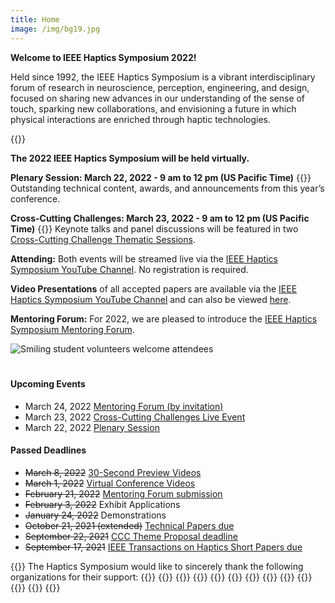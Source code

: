 ```yaml
---
title: Home
image: /img/bg19.jpg
---
```





<!--

**Update:** The 2022 IEEE Haptics Symposium is transitioning to a **virtual conference format.** The live streaming video event will take place on **Tuesday, March 22, 2022 - 9am to 12pm US Pacific Time** (16:00 to 19:00 UTC). The Cross-Cutting Challenges live video event will take place on **Wednesday, March 23, 2022 - 9am to 12pm US Pacific Time** (16:00 to 19:00 UTC). Please visit the [conference program](/program/program-overview/) for more information.


The 2022 IEEE Haptics Symposium is transitioning to a **virtual conference format.**  The outstanding technical content in this year’s conference will be shared via a livestream event that will take place in late March 2022, as part of the virtual conference.  Further details about the virtual conference program, registration, and opportunities for participation will be available in the near future.



Submissions for Exhibits and Demonstrations are not being accepted for the virtual conference.  A newly introduced [Mentoring Forum](/presenting/mentoring-forum/) track will replace the Works-in-Progress track and provide unique opportunities for participation by students and postdoctoral researchers.

{{<simpleLineBreak>}}

-->


**Welcome to IEEE Haptics Symposium 2022!**

Held since 1992, the IEEE Haptics Symposium is a vibrant interdisciplinary forum of research in neuroscience, perception, engineering, and design, focused on sharing new advances in our understanding of the sense of touch, sparking new collaborations, and envisioning a future in which physical interactions are enriched through haptic technologies.  

{{<simpleLineBreak>}}


**The 2022 IEEE Haptics Symposium will be held virtually.**

**Plenary Session: March 22, 2022 - 9 am to 12 pm (US Pacific Time)** {{<simpleBR>}}
Outstanding technical content, awards, and announcements from this year’s conference.

**Cross-Cutting Challenges: March 23, 2022 - 9 am to 12 pm (US Pacific Time)** {{<simpleBR>}}
Keynote talks and panel discussions will be featured in two [Cross-Cutting Challenge Thematic Sessions](/program/).

**Attending:** Both events will be streamed live via the [IEEE Haptics Symposium YouTube Channel](https://www.youtube.com/channel/UC1YjMwrg8Hk6uAtyWb62yAw). No registration is required.

**Video Presentations** of all accepted papers are available via the [IEEE Haptics Symposium YouTube Channel](https://www.youtube.com/channel/UC1YjMwrg8Hk6uAtyWb62yAw) and can also be viewed [here](/program/video-presentations).

**Mentoring Forum:** For 2022, we are pleased to introduce the [IEEE Haptics Symposium Mentoring Forum](/presenting/mentoring-forum).

<!--
The 2022 conference will include [cross-cutting challenge](/program/) sessions, [technical paper](/presenting/technical-papers/) sessions presenting the latest advances in haptics,  hands-on haptic demonstrations, and work-in-progress posters. An exciting social activities program will provide opportunities for socializing and networking.

Once again for 2022, a [conference journal papers track](/presenting/transactions-on-haptics-early-submission) provides the opportunity for authors to present new findings at the conference for simultaneous publication in IEEE Transactions on Haptics.
-->

![Smiling student volunteers welcome attendees](/img/slide-image-6-crop.jpg)

<hr style="height:6px; visibility:hidden;" />

#### Upcoming Events
- March 24, 2022 [Mentoring Forum (by invitation)](/program/mentoring-forum)
- March 23, 2022 [Cross-Cutting Challenges Live Event](/program/program-overview#ccc)
- March 22, 2022 [Plenary Session](/program/program-overview#plenary)

 <!--
- **TBA** [Works-in-Progress Papers](/presenting/work-in-progress-wip-papers/)
 - **November 19, 2021** [Cross-Cutting Challenges Individual Submission](/presenting/cross-cutting-challenges/) REMOVED on 1-5 by Greg
 - ~~October 13, 2021~~ **October 21, 2021 (extended)** [Technical Papers due](/presenting/technical-papers/) REMOVED ON 10-29 by Greg 
 -->

#### Passed Deadlines
 - ~~March 8, 2022~~ [30-Second Preview Videos](/presenting/video-instructions)
 - ~~March 1, 2022~~ [Virtual Conference Videos](/presenting/video-instructions)
 - ~~February 21, 2022~~ [Mentoring Forum submission](/presenting/mentoring-forum)
 - ~~February 3, 2022~~ Exhibit Applications
 - ~~January 24, 2022~~ Demonstrations
 - ~~October 21, 2021 (extended)~~ [Technical Papers due](/presenting/technical-papers/)
 - ~~September 22, 2021~~ [CCC Theme Proposal deadline](/presenting/cross-cutting-challenges/)
 - ~~September 17, 2021~~ [IEEE Transactions on Haptics Short Papers due](/presenting/transactions-on-haptics-early-submission/)


{{<simpleLineBreak>}}
The Haptics Symposium would like to sincerely thank the following organizations for their support:
{{<sponsorFlexContainer contentJustification="center">}}
    {{<sponsorLogo imFile="/img/hs2022_Sponsor-Technical1.jpg" imWidth="100%" containerWidth="14%">}}
    {{<sponsorLogo imFile="/img/hs2022_Sponsor-Technical2.jpg" imWidth="100%" containerWidth="14%">}}
    {{<sponsorLogo imFile="/img/hs2022_Sponsor-Technical3.jpg" imWidth="100%" containerWidth="24%">}}
{{</sponsorFlexContainer>}}
{{<sponsorFlexContainer contentJustification="center">}}
    {{<sponsorLogo imFile="/img/hs2022_Sponsor-Diamond1.png" imWidth="100%" containerWidth="14%">}}
    {{<sponsorLogo imFile="/img/hs2022_Sponsor-Diamond2.png" imWidth="100%" containerWidth="14%">}}
    {{<sponsorLogo imFile="/img/hs2022_Sponsor-Gold1.jpg" imWidth="100%" containerWidth="14%">}}
    {{<sponsorLogo imFile="/img/hs2022_Sponsor-Award1.png" imWidth="100%" containerWidth="14%">}}
    {{<sponsorLogo imFile="/img/hs2022_Sponsor-Award2.png" imWidth="100%" containerWidth="14%">}}
    {{<sponsorLogo imFile="/img/hs2022_Sponsor-SRS1.png" imWidth="100%" containerWidth="14%">}}
{{</sponsorFlexContainer>}}
